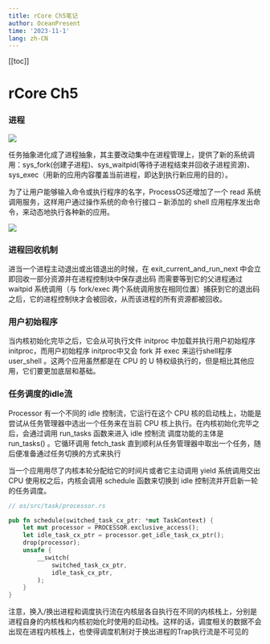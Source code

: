```yaml
---
title: rCore Ch5笔记
author: OceanPresent
time: '2023-11-1'
lang: zh-CN
---
```


[[toc]]
# rCore Ch5

### 进程

![](http://res.oceanpresent.art/blog/202311021251475.png)

任务抽象进化成了进程抽象，其主要改动集中在进程管理上，提供了新的系统调用：sys_fork(创建子进程)、sys_waitpid(等待子进程结束并回收子进程资源)、sys_exec（用新的应用内容覆盖当前进程，即达到执行新应用的目的）。

为了让用户能够输入命令或执行程序的名字，ProcessOS还增加了一个 read 系统调用服务，这样用户通过操作系统的命令行接口 – 新添加的 shell 应用程序发出命令，来动态地执行各种新的应用。

![](http://res.oceanpresent.art/blog/202311021251813.png)

### 进程回收机制

进当一个进程主动退出或出错退出的时候，在 exit_current_and_run_next 中会立即回收一部分资源并在进程控制块中保存退出码
而需要等到它的父进程通过 waitpid 系统调用（与 fork/exec 两个系统调用放在相同位置）捕获到它的退出码之后，它的进程控制块才会被回收，从而该进程的所有资源都被回收。

### 用户初始程序

当内核初始化完毕之后，它会从可执行文件 initproc 中加载并执行用户初始程序 initproc，而用户初始程序 initproc中又会 fork 并 exec 来运行shell程序 user_shell 。这两个应用虽然都是在 CPU 的 U 特权级执行的，但是相比其他应用，它们要更加底层和基础。

### 任务调度的idle流

Processor 有一个不同的 idle 控制流，它运行在这个 CPU 核的启动栈上，功能是尝试从任务管理器中选出一个任务来在当前 CPU 核上执行。在内核初始化完毕之后，会通过调用 run_tasks 函数来进入 idle 控制流
调度功能的主体是 run_tasks() 。它循环调用 fetch_task 直到顺利从任务管理器中取出一个任务，随后便准备通过任务切换的方式来执行

当一个应用用尽了内核本轮分配给它的时间片或者它主动调用 yield 系统调用交出 CPU 使用权之后，内核会调用 schedule 函数来切换到 idle 控制流并开启新一轮的任务调度。

```rust
// os/src/task/processor.rs

pub fn schedule(switched_task_cx_ptr: *mut TaskContext) {
    let mut processor = PROCESSOR.exclusive_access();
    let idle_task_cx_ptr = processor.get_idle_task_cx_ptr();
    drop(processor);
    unsafe {
        __switch(
            switched_task_cx_ptr,
            idle_task_cx_ptr,
        );
    }
}
```

注意，换入/换出进程和调度执行流在内核层各自执行在不同的内核栈上，分别是进程自身的内核栈和内核初始化时使用的启动栈。这样的话，调度相关的数据不会出现在进程内核栈上，也使得调度机制对于换出进程的Trap执行流是不可见的